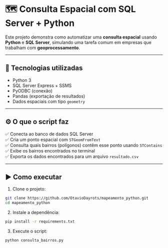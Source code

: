 # 🗺️ Consulta Espacial com SQL Server + Python

Este projeto demonstra como automatizar uma **consulta espacial** usando **Python** e **SQL Server**, simulando uma tarefa comum em empresas que trabalham com **geoprocessamento**.

---

## 🔧 Tecnologias utilizadas

- Python 3
- SQL Server Express + SSMS
- PyODBC (conexão)
- Pandas (exportação de resultados)
- Dados espaciais com tipo `geometry`

---

## ⚙️ O que o script faz

✅ Conecta ao banco de dados SQL Server  
✅ Cria um ponto espacial com `STGeomFromText`  
✅ Consulta quais bairros (polígonos) contêm esse ponto usando `STContains`  
✅ Exibe os bairros encontrados no terminal  
✅ Exporta os dados encontrados para um arquivo `resultado.csv`

---

## ▶️ Como executar

1. Clone o projeto:

```bash
git clone https://github.com/OtavioDayrots/mapeamento_python.git
cd mapeamento_python
```

2. Instale a dependência:

```bash
pip install -r requirements.txt
```

3. Execute o script:

```bash
python consulta_bairros.py
```